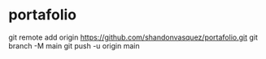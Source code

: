 ﻿# portafolio
git remote add origin https://github.com/shandonvasquez/portafolio.git
git branch -M main
git push -u origin main
